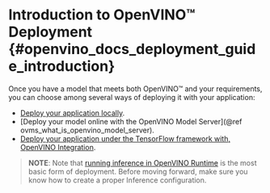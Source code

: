 # Introduction to OpenVINO™ Deployment {#openvino_docs_deployment_guide_introduction}


Once you have a model that meets both OpenVINO™ and your requirements, you can choose among several ways of deploying it with your application: 

* [Deploy your application locally](../OV_Runtime_UG/deployment/deployment_intro.md).
* [Deploy your model online with the OpenVINO Model Server](@ref ovms_what_is_openvino_model_server).
* [Deploy your application under the TensorFlow framework with, OpenVINO Integration](./openvino_ecosystem_ovtf.md).


> **NOTE**: Note that [running inference in OpenVINO Runtime](../OV_Runtime_UG/openvino_intro.md) is the most basic form of deployment. Before moving forward, make sure you know how to create a proper Inference configuration. 
